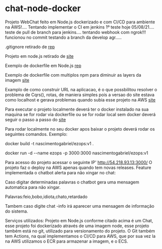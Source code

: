 # chat-node-docker
Projeto WebChat feito em Node.js dockerizado e com CI/CD para ambiente na AWS!....
Tentando implementar o CI em jenkins 1º teste hoje 05/08/21....
teste de pull de branch para jenkins....
tentando webhook com ngrok!!!
funcionou no commit testando a branch da develop agr.....



.gitignore retirado de [rep](https://github.com/github/gitignore/blob/master/Node.gitignore)

Projeto em node.js retirado de [site](https://betterprogramming.pub/simple-chat-application-in-node-js-using-express-mongoose-and-socket-io-ee62d94f5804)

Exemplo de dockerfile em Node.js [rep](https://github.com/BretFisher/node-docker-good-defaults/blob/main/Dockerfile)

Exemplo de dockerfile com multiplos npm para diminuir as layers da imagem [site](https://codefresh.io/docker-tutorial/node_docker_multistage/)

Examplo de como construir URL na aplicacao, é o que possbilitou resolver o problema de Cqrs(), rotas, de maniera simples pois a versao do site estava como localhost e gerava problemas quando subia esse projeto na AWS [site](https://qastack.com.br/programming/25203124/how-to-get-base-url-with-jquery-or-javascript)


Para executar o projeto localmente deverá ter o docker instalado na sua maquina se for rodar via dockerfile ou se for rodar local sem docker deverá seguir o passo a passo do [site](https://betterprogramming.pub/simple-chat-application-in-node-js-using-express-mongoose-and-socket-io-ee62d94f5804)

Para rodar localmente no seu docker apos baixar o projeto deverá rodar os seguintes comandos.
Exemplo:

docker build -t nascimentogabriel/ezops:v1 .

docker run -d --name ezops -p 3000:3000 nascimentogabriel/ezops:v1 


Para acesso do projeto acessar o seguinte IP' http://54.218.93.13:3000/ O projeto faz o deploy na AWS apenas quando tem novas releases.
Feature implementada o chatbot alerta para não xingar no chat:

Caso digitar determinadas palavras o chatbot gera uma mensagem automatica para não xingar.

Palavras:feio,bobo,idiota,chato,retardado

Tambem caso digite chat -info irá aparecer uma mensagem de informação do sistema.


Serviços utilizados:
Projeto em Node.js conforme citado acima é um Chat, esse projeto foi dockerizado através de uma imagem node, esse projeto também está no git, utilizado para versionamento do projeto. O Git também tem Actions, na qual implementamos o CI/CD para AWS, que por sua vez la na AWS utilizamos o ECR para armazenar a imagem, e o ECS.
